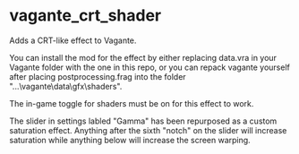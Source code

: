 # vagante_crt_shader
Adds a CRT-like effect to Vagante.

You can install the mod for the effect by either replacing data.vra in your Vagante folder with the one in this repo, or you can repack vagante yourself after placing postprocessing.frag into the folder "...\vagante\data\gfx\shaders".

The in-game toggle for shaders must be on for this effect to work.

The slider in settings labled "Gamma" has been repurposed as a custom saturation effect.
Anything after the sixth "notch" on the slider will increase saturation while anything below will increase the screen warping.
